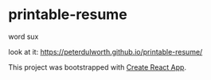 # printable-resume

word sux

look at it: https://peterdulworth.github.io/printable-resume/

This project was bootstrapped with [Create React App](https://github.com/facebook/create-react-app).

